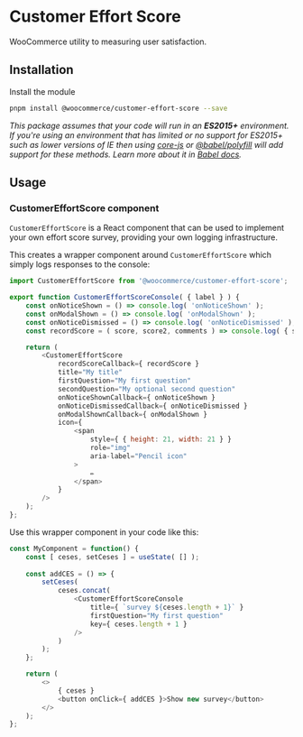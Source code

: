 # Customer Effort Score

WooCommerce utility to measuring user satisfaction.

## Installation

Install the module

```bash
pnpm install @woocommerce/customer-effort-score --save
```

_This package assumes that your code will run in an **ES2015+** environment. If you're using an environment that has limited or no support for ES2015+ such as lower versions of IE then using [core-js](https://github.com/zloirock/core-js) or [@babel/polyfill](https://babeljs.io/docs/en/next/babel-polyfill) will add support for these methods. Learn more about it in [Babel docs](https://babeljs.io/docs/en/next/caveats)._

## Usage

### CustomerEffortScore component

`CustomerEffortScore` is a React component that can be used to implement your
own effort score survey, providing your own logging infrastructure.

This creates a wrapper component around `CustomerEffortScore` which simply logs
responses to the console:

```js
import CustomerEffortScore from '@woocommerce/customer-effort-score';

export function CustomerEffortScoreConsole( { label } ) {
    const onNoticeShown = () => console.log( 'onNoticeShown' );
    const onModalShown = () => console.log( 'onModalShown' );
    const onNoticeDismissed = () => console.log( 'onNoticeDismissed' );
    const recordScore = ( score, score2, comments ) => console.log( { score, score2, comments } );

    return (
        <CustomerEffortScore
			recordScoreCallback={ recordScore }
			title="My title" 
            firstQuestion="My first question"
            secondQuestion="My optional second question"
			onNoticeShownCallback={ onNoticeShown }
			onNoticeDismissedCallback={ onNoticeDismissed }
			onModalShownCallback={ onModalShown }
			icon={
				<span
					style={ { height: 21, width: 21 } }
					role="img"
					aria-label="Pencil icon"
				>
					✏️
				</span>
			}
        />
    );
};
```

Use this wrapper component in your code like this:

```js
const MyComponent = function() {
    const [ ceses, setCeses ] = useState( [] );
	
    const addCES = () => {
		setCeses( 
			ceses.concat( 
				<CustomerEffortScoreConsole
					title={ `survey ${ceses.length + 1}` }
                    firstQuestion="My first question"
					key={ ceses.length + 1 }
				/> 
			) 
		);
	};

    return (
        <>
            { ceses }
            <button onClick={ addCES }>Show new survey</button>
        </>
    );
};
```
